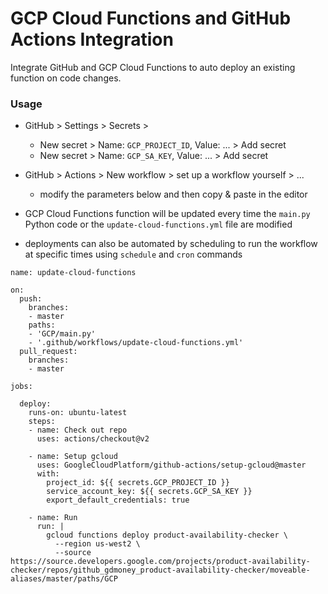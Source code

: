 # GCP Cloud Functions and GitHub Actions Integration

Integrate GitHub and GCP Cloud Functions to auto deploy an existing function on code changes.

### Usage
- GitHub > Settings > Secrets >  
  - New secret > Name: `GCP_PROJECT_ID`, Value: ... > Add secret  
  - New secret > Name: `GCP_SA_KEY`, Value: ... > Add secret
  
- GitHub > Actions > New workflow > set up a workflow yourself > ...
  - modify the parameters below and then copy & paste in the editor

- GCP Cloud Functions function will be updated every time the `main.py` Python code or the `update-cloud-functions.yml` file are modified
- deployments can also be automated by scheduling to run the workflow at specific times using `schedule` and `cron` commands

```
name: update-cloud-functions

on:
  push:
    branches:
    - master
    paths:
    - 'GCP/main.py'
    - '.github/workflows/update-cloud-functions.yml'
  pull_request:
    branches:
    - master

jobs:
  
  deploy:
    runs-on: ubuntu-latest
    steps:
    - name: Check out repo
      uses: actions/checkout@v2

    - name: Setup gcloud
      uses: GoogleCloudPlatform/github-actions/setup-gcloud@master
      with:
        project_id: ${{ secrets.GCP_PROJECT_ID }}
        service_account_key: ${{ secrets.GCP_SA_KEY }}
        export_default_credentials: true
     
    - name: Run
      run: |
        gcloud functions deploy product-availability-checker \
          --region us-west2 \
          --source https://source.developers.google.com/projects/product-availability-checker/repos/github_gdmoney_product-availability-checker/moveable-aliases/master/paths/GCP
```
